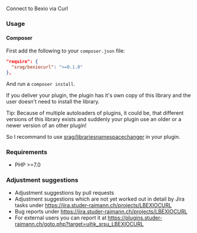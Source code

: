 Connect to Bexio via Curl

### Usage

#### Composer
First add the following to your `composer.json` file:
```json
"require": {
  "srag/bexiocurl": ">=0.1.0"
},
```

And run a `composer install`.

If you deliver your plugin, the plugin has it's own copy of this library and the user doesn't need to install the library.

Tip: Because of multiple autoloaders of plugins, it could be, that different versions of this library exists and suddenly your plugin use an older or a newer version of an other plugin!

So I recommand to use [srag/librariesnamespacechanger](https://packagist.org/packages/srag/librariesnamespacechanger) in your plugin.

### Requirements
* PHP >=7.0

### Adjustment suggestions
* Adjustment suggestions by pull requests
* Adjustment suggestions which are not yet worked out in detail by Jira tasks under https://jira.studer-raimann.ch/projects/LBEXIOCURL
* Bug reports under https://jira.studer-raimann.ch/projects/LBEXIOCURL
* For external users you can report it at https://plugins.studer-raimann.ch/goto.php?target=uihk_srsu_LBEXIOCURL
